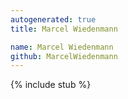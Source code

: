 ```yaml
---
autogenerated: true
title: Marcel Wiedenmann

name: Marcel Wiedenmann
github: MarcelWiedenmann
---
```


{% include stub %}
